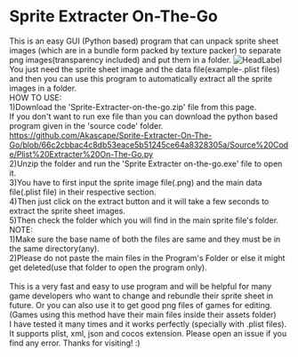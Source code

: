 # Sprite Extracter On-The-Go
This is an easy GUI (Python based) program that can unpack sprite sheet images (which are in a bundle form packed by texture packer) to separate png images(transparency included) and put them in a folder.
![HeadLabel](https://user-images.githubusercontent.com/89206401/136655387-3a8a7cf4-99ed-4416-bafa-fd0b4bbf9397.png)
<br>You just need the sprite sheet image and the data file(example-.plist files) and then you can use this program to automatically extract all the sprite images in a folder.
<br>HOW TO USE:
<br>1)Download the 'Sprite-Extracter-on-the-go.zip' file from this page.
<br>  If you don't want to run exe file than you can download the python based program given in the 'source code' folder.
https://github.com/Akascape/Sprite-Extracter-On-The-Go/blob/66c2cbbac4c8db53eace5b51245ce64a8328305a/Source%20Code/Plist%20Extracter%20On-The-Go.py
<br>2)Unzip the folder and run the 'Sprite Extracter on-the-go.exe' file to open it.
<br>3)You have to first input the sprite image file(.png) and the main data file(.plist file) in their respective section.
<br>4)Then just click on the extract button and it will take a few seconds to extract the sprite sheet images.
<br>5)Then check the folder which you will find in the main sprite file's folder.
<br>NOTE:
<br>1)Make sure the base name of both the files are same and they must be in the same directory(any).
<br>2)Please do not paste the main files in the Program's Folder or else it might get deleted(use that folder to open the program only).
<br>
<br>This is a very fast and easy to use program and will be helpful for many game developers who want to change and rebundle their sprite sheet in future. Or you can also use it to get good png files of games for editing.
<br>(Games using this method have their main files inside their assets folder)
<br>I have tested it many times and it works perfectly (specially with .plist files). It supports plist, xml, json and cocos extension.
Please open an issue if you find any error.
Thanks for visiting! :)
